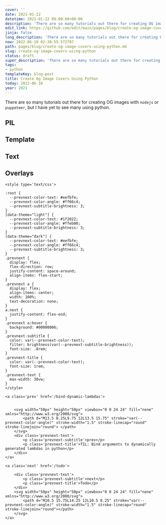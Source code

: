 ```yaml
---
cover: ''
date: 2021-01-22
datetime: 2021-01-22 00:00:00+00:00
description: 'There are so many tutorials out there for creating OG images with '
edit_link: https://github.com/edit/main/pages/blog/create-og-image-covers-using-python.md
jinja: false
long_description: 'There are so many tutorials out there for creating OG images with '
now: 2022-06-10 02:38:55.572787
path: pages/blog/create-og-image-covers-using-python.md
slug: create-og-image-covers-using-python
status: draft
super_description: 'There are so many tutorials out there for creating OG images with '
tags:
- python
templateKey: blog-post
title: Create Og Image Covers Using Python
today: 2022-06-10
year: 2021
---
```


There are so many tutorials out there for creating OG images with `nodejs` or
`puppeteer`, but I have yet to see many using python.

## PIL

## Template

## Text


## Overlays
<div class='prevnext'>

    <style type='text/css'>

    :root {
      --prevnext-color-text: #eefbfe;
      --prevnext-color-angle: #ff66c4;
      --prevnext-subtitle-brightness: 3;
    }
    [data-theme="light"] {
      --prevnext-color-text: #1f2022;
      --prevnext-color-angle: #ffeb00;
      --prevnext-subtitle-brightness: 3;
    }
    [data-theme="dark"] {
      --prevnext-color-text: #eefbfe;
      --prevnext-color-angle: #ff66c4;
      --prevnext-subtitle-brightness: 3;
    }
    .prevnext {
      display: flex;
      flex-direction: row;
      justify-content: space-around;
      align-items: flex-start;
    }
    .prevnext a {
      display: flex;
      align-items: center;
      width: 100%;
      text-decoration: none;
    }
    a.next {
      justify-content: flex-end;
    }
    .prevnext a:hover {
      background: #00000006;
    }
    .prevnext-subtitle {
      color: var(--prevnext-color-text);
      filter: brightness(var(--prevnext-subtitle-brightness));
      font-size: .8rem;
    }
    .prevnext-title {
      color: var(--prevnext-color-text);
      font-size: 1rem;
    }
    .prevnext-text {
      max-width: 30vw;
    }
    </style>
    
    <a class='prev' href='/bind-dynamic-lambdas'>
    

        <svg width="50px" height="50px" viewbox="0 0 24 24" fill="none" xmlns="http://www.w3.org/2000/svg">
            <path d="M13.5 8.25L9.75 12L13.5 15.75" stroke="var(--prevnext-color-angle)" stroke-width="1.5" stroke-linecap="round" stroke-linejoin="round"> </path>
        </svg>
        <div class='prevnext-text'>
            <p class='prevnext-subtitle'>prev</p>
            <p class='prevnext-title'>TIL: Bind arguments to dynamically generated lambdas in python</p>
        </div>
    </a>
    
    <a class='next' href='/todo'>
    
        <div class='prevnext-text'>
            <p class='prevnext-subtitle'>next</p>
            <p class='prevnext-title'>Todo</p>
        </div>
        <svg width="50px" height="50px" viewbox="0 0 24 24" fill="none" xmlns="http://www.w3.org/2000/svg">
            <path d="M10.5 15.75L14.25 12L10.5 8.25" stroke="var(--prevnext-color-angle)" stroke-width="1.5" stroke-linecap="round" stroke-linejoin="round"></path>
        </svg>
    </a>
  </div>